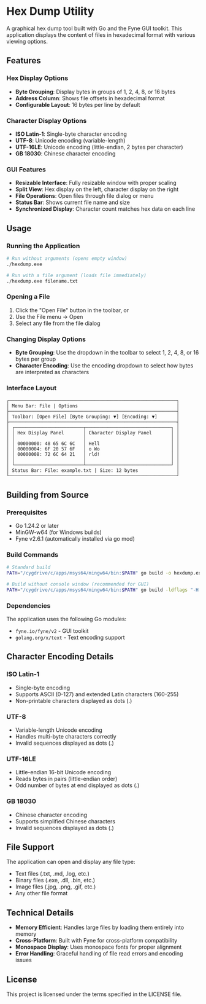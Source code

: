 # Hex Dump Utility

A graphical hex dump tool built with Go and the Fyne GUI toolkit. This application displays the content of files in hexadecimal format with various viewing options.

## Features

### Hex Display Options
- **Byte Grouping**: Display bytes in groups of 1, 2, 4, 8, or 16 bytes
- **Address Column**: Shows file offsets in hexadecimal format
- **Configurable Layout**: 16 bytes per line by default

### Character Display Options
- **ISO Latin-1**: Single-byte character encoding
- **UTF-8**: Unicode encoding (variable-length)
- **UTF-16LE**: Unicode encoding (little-endian, 2 bytes per character)
- **GB 18030**: Chinese character encoding

### GUI Features
- **Resizable Interface**: Fully resizable window with proper scaling
- **Split View**: Hex display on the left, character display on the right
- **File Operations**: Open files through file dialog or menu
- **Status Bar**: Shows current file name and size
- **Synchronized Display**: Character count matches hex data on each line

## Usage

### Running the Application
```bash
# Run without arguments (opens empty window)
./hexdump.exe

# Run with a file argument (loads file immediately)
./hexdump.exe filename.txt
```

### Opening a File
1. Click the "Open File" button in the toolbar, or
2. Use the File menu → Open
3. Select any file from the file dialog

### Changing Display Options
- **Byte Grouping**: Use the dropdown in the toolbar to select 1, 2, 4, 8, or 16 bytes per group
- **Character Encoding**: Use the encoding dropdown to select how bytes are interpreted as characters

### Interface Layout
```
┌─────────────────────────────────────────────────────────────┐
│ Menu Bar: File | Options                                    │
├─────────────────────────────────────────────────────────────┤
│ Toolbar: [Open File] [Byte Grouping: ▼] [Encoding: ▼]       │
├─────────────────────────────────────────────────────────────┤
│ ┌─────────────────────────┬───────────────────────────────┐ │
│ │ Hex Display Panel       │ Character Display Panel       │ │
│ │                         │                               │ │
│ │ 00000000: 48 65 6C 6C   │ Hell                          │ │
│ │ 00000004: 6F 20 57 6F   │ o Wo                          │ │
│ │ 00000008: 72 6C 64 21   │ rld!                          │ │
│ │                         │                               │ │
│ └─────────────────────────┴───────────────────────────────┘ │
│ Status Bar: File: example.txt | Size: 12 bytes              │
└─────────────────────────────────────────────────────────────┘
```

## Building from Source

### Prerequisites
- Go 1.24.2 or later
- MinGW-w64 (for Windows builds)
- Fyne v2.6.1 (automatically installed via go mod)

### Build Commands
```bash
# Standard build
PATH="/cygdrive/c/apps/msys64/mingw64/bin:$PATH" go build -o hexdump.exe

# Build without console window (recommended for GUI)
PATH="/cygdrive/c/apps/msys64/mingw64/bin:$PATH" go build -ldflags "-H windowsgui" -o hexdump.exe
```

### Dependencies
The application uses the following Go modules:
- `fyne.io/fyne/v2` - GUI toolkit
- `golang.org/x/text` - Text encoding support

## Character Encoding Details

### ISO Latin-1
- Single-byte encoding
- Supports ASCII (0-127) and extended Latin characters (160-255)
- Non-printable characters displayed as dots (.)

### UTF-8
- Variable-length Unicode encoding
- Handles multi-byte characters correctly
- Invalid sequences displayed as dots (.)

### UTF-16LE
- Little-endian 16-bit Unicode encoding
- Reads bytes in pairs (little-endian order)
- Odd number of bytes at end displayed as dots (.)

### GB 18030
- Chinese character encoding
- Supports simplified Chinese characters
- Invalid sequences displayed as dots (.)

## File Support
The application can open and display any file type:
- Text files (.txt, .md, .log, etc.)
- Binary files (.exe, .dll, .bin, etc.)
- Image files (.jpg, .png, .gif, etc.)
- Any other file format

## Technical Details
- **Memory Efficient**: Handles large files by loading them entirely into memory
- **Cross-Platform**: Built with Fyne for cross-platform compatibility
- **Monospace Display**: Uses monospace fonts for proper alignment
- **Error Handling**: Graceful handling of file read errors and encoding issues

## License
This project is licensed under the terms specified in the LICENSE file.
